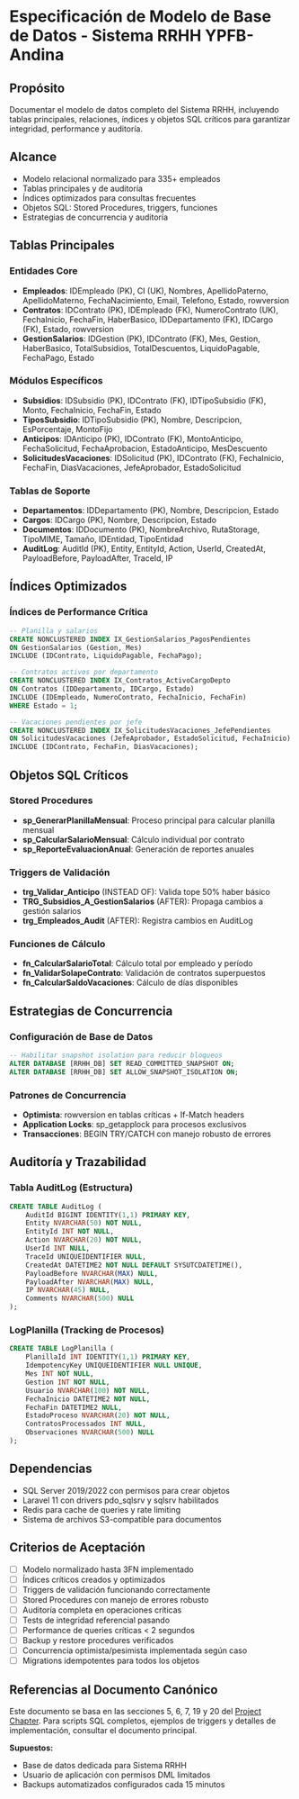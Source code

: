 # Especificación de Modelo de Base de Datos - Sistema RRHH YPFB-Andina

## Propósito
Documentar el modelo de datos completo del Sistema RRHH, incluyendo tablas principales, relaciones, índices y objetos SQL críticos para garantizar integridad, performance y auditoría.

## Alcance
- Modelo relacional normalizado para 335+ empleados
- Tablas principales y de auditoría
- Índices optimizados para consultas frecuentes
- Objetos SQL: Stored Procedures, triggers, funciones
- Estrategias de concurrencia y auditoría

## Tablas Principales

### Entidades Core
- **Empleados**: IDEmpleado (PK), CI (UK), Nombres, ApellidoPaterno, ApellidoMaterno, FechaNacimiento, Email, Telefono, Estado, rowversion
- **Contratos**: IDContrato (PK), IDEmpleado (FK), NumeroContrato (UK), FechaInicio, FechaFin, HaberBasico, IDDepartamento (FK), IDCargo (FK), Estado, rowversion
- **GestionSalarios**: IDGestion (PK), IDContrato (FK), Mes, Gestion, HaberBasico, TotalSubsidios, TotalDescuentos, LiquidoPagable, FechaPago, Estado

### Módulos Específicos
- **Subsidios**: IDSubsidio (PK), IDContrato (FK), IDTipoSubsidio (FK), Monto, FechaInicio, FechaFin, Estado
- **TiposSubsidio**: IDTipoSubsidio (PK), Nombre, Descripcion, EsPorcentaje, MontoFijo
- **Anticipos**: IDAnticipo (PK), IDContrato (FK), MontoAnticipo, FechaSolicitud, FechaAprobacion, EstadoAnticipo, MesDescuento
- **SolicitudesVacaciones**: IDSolicitud (PK), IDContrato (FK), FechaInicio, FechaFin, DiasVacaciones, JefeAprobador, EstadoSolicitud

### Tablas de Soporte
- **Departamentos**: IDDepartamento (PK), Nombre, Descripcion, Estado
- **Cargos**: IDCargo (PK), Nombre, Descripcion, Estado
- **Documentos**: IDDocumento (PK), NombreArchivo, RutaStorage, TipoMIME, Tamaño, IDEntidad, TipoEntidad
- **AuditLog**: AuditId (PK), Entity, EntityId, Action, UserId, CreatedAt, PayloadBefore, PayloadAfter, TraceId, IP

## Índices Optimizados

### Índices de Performance Crítica
```sql
-- Planilla y salarios
CREATE NONCLUSTERED INDEX IX_GestionSalarios_PagosPendientes
ON GestionSalarios (Gestion, Mes)
INCLUDE (IDContrato, LiquidoPagable, FechaPago);

-- Contratos activos por departamento
CREATE NONCLUSTERED INDEX IX_Contratos_ActivoCargoDepto
ON Contratos (IDDepartamento, IDCargo, Estado)
INCLUDE (IDEmpleado, NumeroContrato, FechaInicio, FechaFin)
WHERE Estado = 1;

-- Vacaciones pendientes por jefe
CREATE NONCLUSTERED INDEX IX_SolicitudesVacaciones_JefePendientes
ON SolicitudesVacaciones (JefeAprobador, EstadoSolicitud, FechaInicio)
INCLUDE (IDContrato, FechaFin, DiasVacaciones);
```

## Objetos SQL Críticos

### Stored Procedures
- **sp_GenerarPlanillaMensual**: Proceso principal para calcular planilla mensual
- **sp_CalcularSalarioMensual**: Cálculo individual por contrato
- **sp_ReporteEvaluacionAnual**: Generación de reportes anuales

### Triggers de Validación
- **trg_Validar_Anticipo** (INSTEAD OF): Valida tope 50% haber básico
- **TRG_Subsidios_A_GestionSalarios** (AFTER): Propaga cambios a gestión salarios
- **trg_Empleados_Audit** (AFTER): Registra cambios en AuditLog

### Funciones de Cálculo
- **fn_CalcularSalarioTotal**: Cálculo total por empleado y período
- **fn_ValidarSolapeContrato**: Validación de contratos superpuestos
- **fn_CalcularSaldoVacaciones**: Cálculo de días disponibles

## Estrategias de Concurrencia

### Configuración de Base de Datos
```sql
-- Habilitar snapshot isolation para reducir bloqueos
ALTER DATABASE [RRHH_DB] SET READ_COMMITTED_SNAPSHOT ON;
ALTER DATABASE [RRHH_DB] SET ALLOW_SNAPSHOT_ISOLATION ON;
```

### Patrones de Concurrencia
- **Optimista**: rowversion en tablas críticas + If-Match headers
- **Application Locks**: sp_getapplock para procesos exclusivos
- **Transacciones**: BEGIN TRY/CATCH con manejo robusto de errores

## Auditoría y Trazabilidad

### Tabla AuditLog (Estructura)
```sql
CREATE TABLE AuditLog (
    AuditId BIGINT IDENTITY(1,1) PRIMARY KEY,
    Entity NVARCHAR(50) NOT NULL,
    EntityId INT NOT NULL,
    Action NVARCHAR(20) NOT NULL,
    UserId INT NULL,
    TraceId UNIQUEIDENTIFIER NULL,
    CreatedAt DATETIME2 NOT NULL DEFAULT SYSUTCDATETIME(),
    PayloadBefore NVARCHAR(MAX) NULL,
    PayloadAfter NVARCHAR(MAX) NULL,
    IP NVARCHAR(45) NULL,
    Comments NVARCHAR(500) NULL
);
```

### LogPlanilla (Tracking de Procesos)
```sql
CREATE TABLE LogPlanilla (
    PlanillaId INT IDENTITY(1,1) PRIMARY KEY,
    IdempotencyKey UNIQUEIDENTIFIER NULL UNIQUE,
    Mes INT NOT NULL,
    Gestion INT NOT NULL,
    Usuario NVARCHAR(100) NOT NULL,
    FechaInicio DATETIME2 NOT NULL,
    FechaFin DATETIME2 NULL,
    EstadoProceso NVARCHAR(20) NOT NULL,
    ContratosProcessados INT NULL,
    Observaciones NVARCHAR(500) NULL
);
```

## Dependencias
- SQL Server 2019/2022 con permisos para crear objetos
- Laravel 11 con drivers pdo_sqlsrv y sqlsrv habilitados
- Redis para cache de queries y rate limiting
- Sistema de archivos S3-compatible para documentos

## Criterios de Aceptación
- [ ] Modelo normalizado hasta 3FN implementado
- [ ] Índices críticos creados y optimizados
- [ ] Triggers de validación funcionando correctamente
- [ ] Stored Procedures con manejo de errores robusto
- [ ] Auditoría completa en operaciones críticas
- [ ] Tests de integridad referencial pasando
- [ ] Performance de queries críticas < 2 segundos
- [ ] Backup y restore procedures verificados
- [ ] Concurrencia optimista/pesimista implementada según caso
- [ ] Migrations idempotentes para todos los objetos

## Referencias al Documento Canónico
Este documento se basa en las secciones 5, 6, 7, 19 y 20 del [Project Chapter](../projectChapter.md). Para scripts SQL completos, ejemplos de triggers y detalles de implementación, consultar el documento principal.

**Supuestos:**
- Base de datos dedicada para Sistema RRHH
- Usuario de aplicación con permisos DML limitados
- Backups automatizados configurados cada 15 minutos